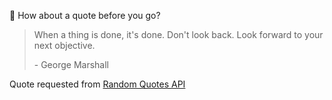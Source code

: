 📣 How about a quote before you go?

> When a thing is done, it's done. Don't look back. Look forward to your next objective.
>
> <p>- George Marshall</p>

Quote requested from [Random Quotes API](https://github.com/lukePeavey/quotable)
